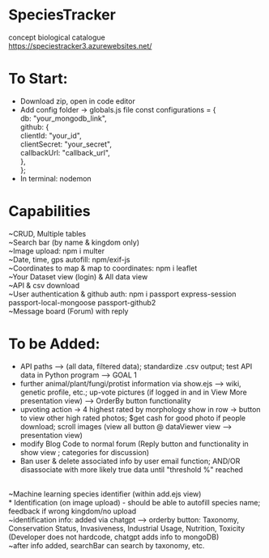 # SpeciesTracker
concept biological catalogue <br>
https://speciestracker3.azurewebsites.net/

# To Start: <br>
* Download zip, open in code editor
* Add config folder -> globals.js file
const configurations = {  <br>
  db: "your_mongodb_link",  <br>
  github: { <br>
    clientId: "your_id", <br>
    clientSecret: "your_secret", <br>
    callbackUrl: "callback_url", <br>
  }, <br>
}; <br>
* In terminal: nodemon

# Capabilities <br>
~CRUD, Multiple tables <br>
~Search bar (by name & kingdom only) <br>
~Image upload: npm i multer <br>
~Date, time, gps autofill: npm/exif-js <br>
~Coordinates to map & map to coordinates: npm i leaflet <br>
~Your Dataset view (login) & All data view <br>
~API & csv download <br>
~User authentication & github auth: npm i passport express-session passport-local-mongoose passport-github2 <br>
~Message board (Forum) with reply <br>

# To be Added: <br>
* API paths --> (all data, filtered data); standardize .csv output; test API data in Python program -->  GOAL 1
* further animal/plant/fungi/protist information via show.ejs --> wiki, genetic profile, etc.; up-vote pictures (if logged in and in View More presentation view) -->  OrderBy button functionality
* upvoting action -> 4 highest rated by morphology show in row -> button to view other high rated photos; $get cash for good photo if people download;  scroll images (view all button @ dataViewer view --> presentation view)
* modify Blog Code to normal forum (Reply button and functionality in show view ; categories for discussion)
* Ban user & delete associated info by user email function; AND/OR disassociate with more likely true data until "threshold %" reached
<br>
~Machine learning species identifier (within add.ejs view) <br>
* Identification (on image upload) - should be able to autofill species name; feedback if wrong kingdom/no upload <br>
~identification info: added via chatgpt --> orderby button: Taxonomy, Conservation Status, Invasiveness, Industrial Usage, Nutrition, Toxicity (Developer does not hardcode, chatgpt adds info to mongoDB) <br>
~after info added, searchBar can search by taxonomy, etc.


